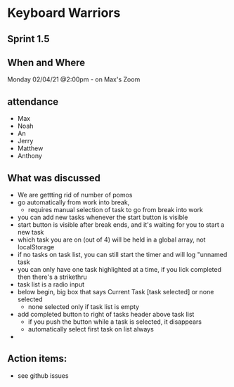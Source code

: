 # Keyboard Warriors

## Sprint 1.5

## When and Where

Monday 02/04/21 @2:00pm -  on Max's Zoom

## attendance

- Max
- Noah
- An
- Jerry
- Matthew
- Anthony


## What was discussed

- We are gettting rid of number of pomos
- go automatically from work into break,
  - requires manual selection of task to go from break into work
- you can add new tasks whenever the start button is visible
- start button is visible after break ends, and it's waiting for you to start a new task
- which task you are on (out of 4) will be held in a global array, not localStorage
- if no tasks on task list, you can still start the timer and will log "unnamed task
- you can only have one task highlighted at a time, if you lick completed then there's a strikethru
- task list is a radio input
- below begin, big box that says Current Task [task selected] or none selected
  - none selected only if task list is empty
- add completed button to right of tasks header above task list
  - if you push the button while a task is selected, it disappears
  - automatically select first task on list always
- 

## Action items:
  - see github issues


